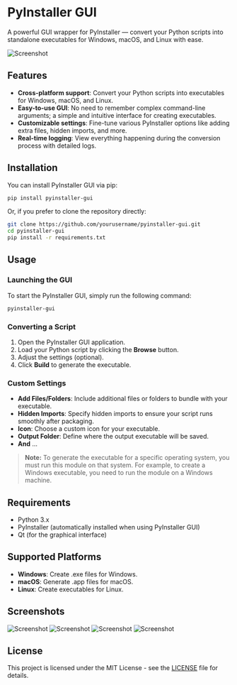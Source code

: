 # PyInstaller GUI

A powerful GUI wrapper for PyInstaller — convert your Python scripts into standalone executables for Windows, macOS, and Linux with ease.

![Screenshot](/screenshot/screenshot_1.jpg)

## Features

- **Cross-platform support**: Convert your Python scripts into executables for Windows, macOS, and Linux.
- **Easy-to-use GUI**: No need to remember complex command-line arguments; a simple and intuitive interface for creating executables.
- **Customizable settings**: Fine-tune various PyInstaller options like adding extra files, hidden imports, and more.
- **Real-time logging**: View everything happening during the conversion process with detailed logs.

## Installation

You can install PyInstaller GUI via pip:

```bash
pip install pyinstaller-gui
```

Or, if you prefer to clone the repository directly:

```bash
git clone https://github.com/yourusername/pyinstaller-gui.git
cd pyinstaller-gui
pip install -r requirements.txt
```

## Usage

### Launching the GUI

To start the PyInstaller GUI, simply run the following command:

```bash
pyinstaller-gui
```

### Converting a Script

1. Open the PyInstaller GUI application.
2. Load your Python script by clicking the **Browse** button.
3. Adjust the settings (optional).
4. Click **Build** to generate the executable.

### Custom Settings

- **Add Files/Folders**: Include additional files or folders to bundle with your executable.
- **Hidden Imports**: Specify hidden imports to ensure your script runs smoothly after packaging.
- **Icon**: Choose a custom icon for your executable.
- **Output Folder**: Define where the output executable will be saved.
- **And** ...

> **Note:** To generate the executable for a specific operating system, you must run this module on that system. For example, to create a Windows executable, you need to run the module on a Windows machine.

## Requirements

- Python 3.x
- PyInstaller (automatically installed when using PyInstaller GUI)
- Qt (for the graphical interface)

## Supported Platforms

- **Windows**: Create .exe files for Windows.
- **macOS**: Generate .app files for macOS.
- **Linux**: Create executables for Linux.

## Screenshots

![Screenshot](/screenshot/screenshot_1.jpg)
![Screenshot](/screenshot/screenshot_2.jpg)
![Screenshot](/screenshot/screenshot_3.jpg)
![Screenshot](/screenshot/screenshot_4.jpg)

## License

This project is licensed under the MIT License - see the [LICENSE](LICENSE) file for details.
